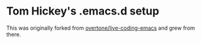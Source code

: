 # Tom Hickey's .emacs.d setup

This was originally forked from [overtone/live-coding-emacs](https://github.com/overtone/live-coding-emacs/) and grew from there.
